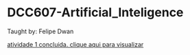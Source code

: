 # DCC607-Artificial_Inteligence
 Taught by: Felipe Dwan

 [atividade 1 concluida. clique aqui para visualizar](./exercicios/exercicio1.md)
